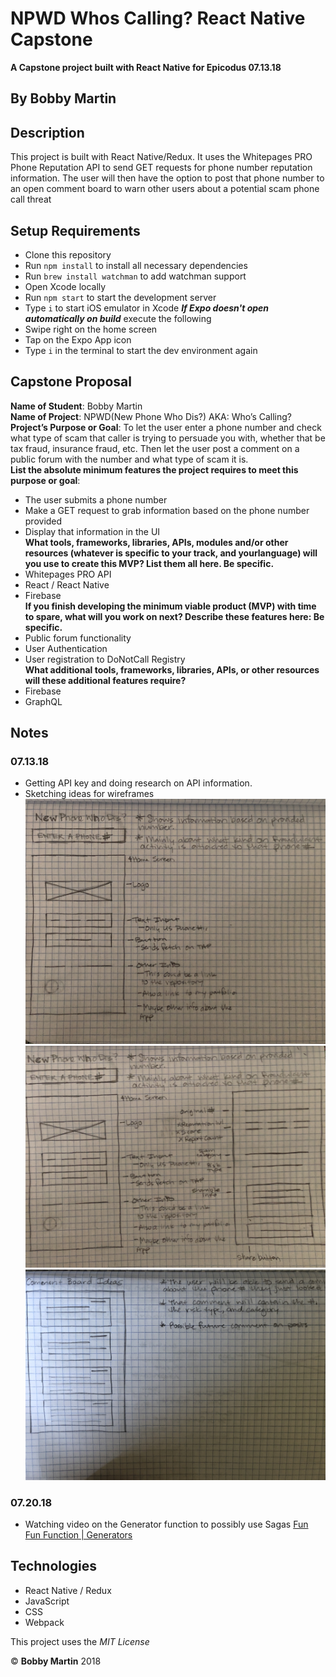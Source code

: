 # NPWD Whos Calling? React Native Capstone
**A Capstone project built with React Native for Epicodus 07.13.18**

## By Bobby Martin

## Description
This project is built with React Native/Redux. It uses the Whitepages PRO Phone Reputation API to send GET requests for phone number reputation information. The user will then have the option to post that phone number to an open comment board to warn other users about a potential scam phone call threat

## Setup Requirements

* Clone this repository
* Run `npm install` to install all necessary dependencies
* Run `brew install watchman` to add watchman support
* Open Xcode locally
* Run `npm start` to start the development server
* Type `i` to start iOS emulator in Xcode
**_If Expo doesn't open automatically on build_** execute the following
* Swipe right on the home screen
* Tap on the Expo App icon
* Type `i` in the terminal to start the dev environment again

## Capstone Proposal
**Name of Student**: Bobby Martin  
**Name of Project**: NPWD(New Phone Who Dis?) AKA: Who’s Calling?  
**Project’s Purpose or Goal**: To let the user enter a phone number and check what type of scam that caller is trying to persuade you with, whether that be tax fraud, insurance fraud, etc. Then let the user post a comment on a public forum with the number and what type of scam it is.  
**List the absolute minimum features the project requires to meet this purpose or goal**:
* The user submits a phone number
* Make a GET request to grab information based on the phone number provided
* Display that information in the UI  
**What tools, frameworks, libraries, APIs, modules and/or other resources (whatever is specific to your track, and yourlanguage) will you use to create this MVP? List them all here. Be specific.**
* Whitepages PRO API
* React / React Native
* Firebase  
**If you finish developing the minimum viable product (MVP) with time to spare, what will you work on next? Describe these features here: Be specific.**
* Public forum functionality
* User Authentication
* User registration to DoNotCall Registry  
**What additional tools, frameworks, libraries, APIs, or other resources will these additional features require?**
* Firebase
* GraphQL

## Notes
### 07.13.18
* Getting API key and doing research on API information.
* Sketching ideas for wireframes
![](assets/first-sketch.jpg)
![](assets/sketch2.jpg)
![](assets/sketch3.jpg)
### 07.20.18
* Watching video on the Generator function to possibly use Sagas [Fun Fun Function | Generators](https://www.youtube.com/watch?v=ategZqxHkz4)


## Technologies
* React Native / Redux
* JavaScript
* CSS
* Webpack

This project uses the _MIT License_  

&copy; **Bobby Martin** 2018
